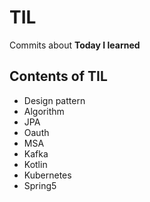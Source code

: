 # TIL
Commits about **Today I learned**

## Contents of TIL
- Design pattern
- Algorithm
- JPA
- Oauth
- MSA
- Kafka
- Kotlin
- Kubernetes
- Spring5
